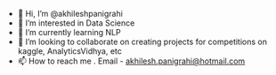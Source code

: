 - 👋 Hi, I’m @akhileshpanigrahi
- 👀 I’m interested in Data Science
- 🌱 I’m currently learning NLP
- 💞️ I’m looking to collaborate on creating projects for competitions on kaggle, AnalyticsVidhya, etc
- 📫 How to reach me . Email - akhilesh.panigrahi@hotmail.com

<!---
akhileshpanigrahi/akhileshpanigrahi is a ✨ special ✨ repository because its `README.md` (this file) appears on your GitHub profile.
You can click the Preview link to take a look at your changes.
--->
